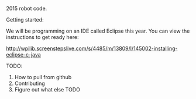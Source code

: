 2015 robot code.

Getting started:

We will be programming on an IDE called Eclipse this year. You can view the instructions to get ready here:

http://wpilib.screenstepslive.com/s/4485/m/13809/l/145002-installing-eclipse-c-java

TODO:  
1. How to pull from github  
2. Contributing  
3. Figure out what else TODO  